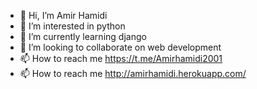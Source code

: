 - 👋 Hi, I’m Amir Hamidi
- 👀 I’m interested in python
- 🌱 I’m currently learning django
- 💞️ I’m looking to collaborate on web development
- 📫 How to reach me https://t.me/Amirhamidi2001
- 📫 How to reach me http://amirhamidi.herokuapp.com/

<!---
Amirhamidi2001/Amirhamidi2001 is a ✨ special ✨ repository because its `README.md` (this file) appears on your GitHub profile.
You can click the Preview link to take a look at your changes.
--->
